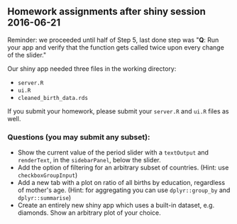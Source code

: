 ## Homework assignments after shiny session 2016-06-21

Reminder: we proceeded until half of Step 5, last done step was "**Q**: Run your app and verify that the function gets called twice upon every change of the slider."

Our shiny app needed three files in the working directory: 
- `server.R`
- `ui.R`
- `cleaned_birth_data.rds`

If you submit your homework, please submit your `server.R` and `ui.R` files as well.  

### Questions (you may submit any subset):

- Show the current value of the period slider with a `textOutput` and `renderText`, in the `sidebarPanel`, below the slider.
- Add the option of filtering for an arbitrary subset of countries. (Hint: use `checkboxGroupInput`)
- Add a new tab with a plot on ratio of all births by education, regardless of mother's age. (Hint: for aggregating you can use `dplyr::group_by` and `dplyr::summarise`)
- Create an entirely new shiny app which uses a built-in dataset, e.g. diamonds. Show an arbitrary plot of your choice.
